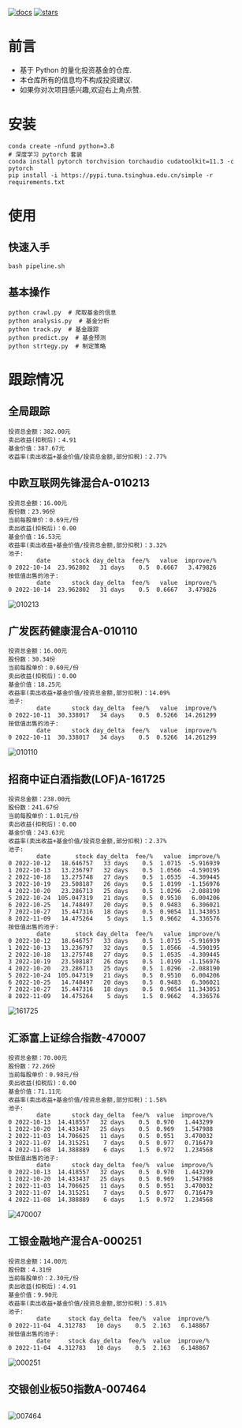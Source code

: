 [![docs](https://readthedocs.org/projects/fund/badge/?version=latest)](https://fund.readthedocs.io/zh_CN/latest/)
[![stars](https://shields.io/github/stars/zhaisilong/fund?style=social)](https://github.com/zhaisilong/fund)

前言
====

-   基于 Python 的量化投资基金的仓库.
-   本仓库所有的信息均不构成投资建议.
-   如果你对次项目感兴趣,欢迎右上角点赞.

安装
====

``` {.bash}
conda create -nfund python=3.8
# 深度学习 pytorch 套装
conda install pytorch torchvision torchaudio cudatoolkit=11.3 -c pytorch
pip install -i https://pypi.tuna.tsinghua.edu.cn/simple -r requirements.txt
```

使用
====

快速入手
--------

``` {.bash}
bash pipeline.sh
```

基本操作
--------

``` {.bash}
python crawl.py  # 爬取基金的信息
python analysis.py  # 基金分析
python track.py  # 基金跟踪
python predict.py  # 基金预测
python strtegy.py  # 制定策略
```

跟踪情况
========

全局跟踪
--------

```{=rst}
投资总金额：382.00元
卖出收益(扣税后)：4.91
基金价值：387.67元
收益率(卖出收益+基金价值/投资总金额,部分扣税)：2.77%

```
中欧互联网先锋混合A-010213
--------------------------

```{=rst}
投资总金额：16.00元
股份数：23.96份
当前每股单价：0.69元/份
卖出收益(扣税后)：0.00
基金价值：16.53元
收益率(卖出收益+基金价值/投资总金额,部分扣税)：3.32%
池子:
        date      stock day_delta  fee/%   value  improve/%
0 2022-10-14  23.962802   31 days    0.5  0.6667   3.479826
按低值出售的池子:
        date      stock day_delta  fee/%   value  improve/%
0 2022-10-14  23.962802   31 days    0.5  0.6667   3.479826

```
![010213](data/trace/imgs/中欧互联网先锋混合A-010213.png)

广发医药健康混合A-010110
------------------------

```{=rst}
投资总金额：16.00元
股份数：30.34份
当前每股单价：0.60元/份
卖出收益(扣税后)：0.00
基金价值：18.25元
收益率(卖出收益+基金价值/投资总金额,部分扣税)：14.09%
池子:
        date      stock day_delta  fee/%   value  improve/%
0 2022-10-11  30.338017   34 days    0.5  0.5266  14.261299
按低值出售的池子:
        date      stock day_delta  fee/%   value  improve/%
0 2022-10-11  30.338017   34 days    0.5  0.5266  14.261299

```
![010110](data/trace/imgs/广发医药健康混合A-010110.png)

招商中证白酒指数(LOF)A-161725
-----------------------------

```{=rst}
投资总金额：238.00元
股份数：241.67份
当前每股单价：1.01元/份
卖出收益(扣税后)：0.00
基金价值：243.63元
收益率(卖出收益+基金价值/投资总金额,部分扣税)：2.37%
池子:
        date       stock day_delta  fee/%   value  improve/%
0 2022-10-12   18.646757   33 days    0.5  1.0715  -5.916939
1 2022-10-13   13.236797   32 days    0.5  1.0566  -4.590195
2 2022-10-18   13.275748   27 days    0.5  1.0535  -4.309445
3 2022-10-19   23.508187   26 days    0.5  1.0199  -1.156976
4 2022-10-20   23.286713   25 days    0.5  1.0296  -2.088190
5 2022-10-24  105.047319   21 days    0.5  0.9510   6.004206
6 2022-10-25   14.748497   20 days    0.5  0.9483   6.306021
7 2022-10-27   15.447316   18 days    0.5  0.9054  11.343053
8 2022-11-09   14.475264    5 days    1.5  0.9662   4.336576
按低值出售的池子:
        date       stock day_delta  fee/%   value  improve/%
0 2022-10-12   18.646757   33 days    0.5  1.0715  -5.916939
1 2022-10-13   13.236797   32 days    0.5  1.0566  -4.590195
2 2022-10-18   13.275748   27 days    0.5  1.0535  -4.309445
3 2022-10-19   23.508187   26 days    0.5  1.0199  -1.156976
4 2022-10-20   23.286713   25 days    0.5  1.0296  -2.088190
5 2022-10-24  105.047319   21 days    0.5  0.9510   6.004206
6 2022-10-25   14.748497   20 days    0.5  0.9483   6.306021
7 2022-10-27   15.447316   18 days    0.5  0.9054  11.343053
8 2022-11-09   14.475264    5 days    1.5  0.9662   4.336576

```
![161725](data/trace/imgs/招商中证白酒指数(LOF)A-161725.png)

汇添富上证综合指数-470007
-------------------------

```{=rst}
投资总金额：70.00元
股份数：72.26份
当前每股单价：0.98元/份
卖出收益(扣税后)：0.00
基金价值：71.11元
收益率(卖出收益+基金价值/投资总金额,部分扣税)：1.58%
池子:
        date      stock day_delta  fee/%  value  improve/%
0 2022-10-13  14.418557   32 days    0.5  0.970   1.443299
1 2022-10-20  14.433437   25 days    0.5  0.969   1.547988
2 2022-11-03  14.706625   11 days    0.5  0.951   3.470032
3 2022-11-07  14.315251    7 days    0.5  0.977   0.716479
4 2022-11-08  14.388889    6 days    1.5  0.972   1.234568
按低值出售的池子:
        date      stock day_delta  fee/%  value  improve/%
0 2022-10-13  14.418557   32 days    0.5  0.970   1.443299
1 2022-10-20  14.433437   25 days    0.5  0.969   1.547988
2 2022-11-03  14.706625   11 days    0.5  0.951   3.470032
3 2022-11-07  14.315251    7 days    0.5  0.977   0.716479
4 2022-11-08  14.388889    6 days    1.5  0.972   1.234568

```
![470007](data/trace/imgs/汇添富上证综合指数-470007.png)

工银金融地产混合A-000251
------------------------

```{=rst}
投资总金额：14.00元
股份数：4.31份
当前每股单价：2.30元/份
卖出收益(扣税后)：4.91
基金价值：9.90元
收益率(卖出收益+基金价值/投资总金额,部分扣税)：5.81%
池子:
        date     stock day_delta  fee/%  value  improve/%
0 2022-11-04  4.312783   10 days    0.5  2.163   6.148867
按低值出售的池子:
        date     stock day_delta  fee/%  value  improve/%
0 2022-11-04  4.312783   10 days    0.5  2.163   6.148867

```
![000251](data/trace/imgs/工银金融地产混合A-000251.png)

交银创业板50指数A-007464
------------------------

```{=rst}
```
![007464](data/trace/imgs/交银创业板50指数A-007464.png)
